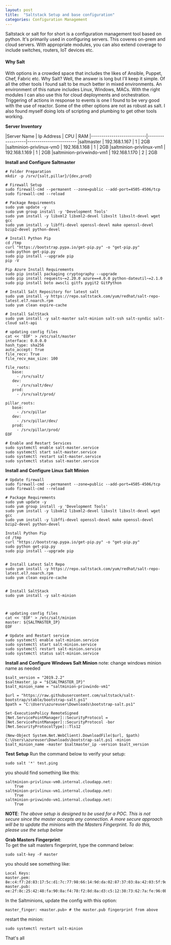 ```yaml
---
layout: post
title:  "Saltstack Setup and base configuration"
categories: Configuration Management
---
```


Saltstack or salt for for short is a configuration management tool based on python. It's primarily used in configuring servers.
This coveres on-prem and cloud servers. With appropriate modules, you can also extend coverage to include switches, routers, 
IoT devices etc.

#### **Why Salt**
With options in a crowded space that includes the likes of Ansible, Puppet, Chef, Fabric etc. Why Salt? Well, the answer is long but I'll keep it
simple. Of all the other tools I found salt to be much better in mixed environments. An environment of this nature includes Linux, Windows, MACs.
With the right modules I can also use this for cloud deployments and orchestration.
Triggering of actions in response to events is one I found to be very good with the use of reactor. Some of the other options are not as robust as
salt. I also found myself doing lots of scripting and plumbing to get other tools working. 


**Server Inventory**

|Server Name                |  Ip Address      |   CPU   |    RAM
|---------------------------|------------------|------------------------
|saltmaster                 |  192.168.1.167   |    1    |    2GB
|saltminion-privlinux-vm0   |  192.168.1.168   |    1    |    2GB 
|saltminion-privlinux-vm1   |  192.168.1.169   |    1    |    2GB
|saltminion-privwindo-vm1   |  192.168.1.170   |    2    |    2GB


**Install and Configure Saltmaster**
```
# Folder Preparation
mkdir -p /srv/{salt,pillar}/{dev,prod}

# Firewall Setup
sudo firewall-cmd --permanent --zone=public --add-port=4505-4506/tcp
sudo firewall-cmd --reload

# Package Requirements
sudo yum update -y
sudo yum group install -y 'Development Tools'
sudo yum install -y libxml2 libxml2-devel libxslt libxslt-devel wget gcc
sudo yum install -y libffi-devel openssl-devel make openssl-devel bzip2-devel python-devel

# Install Python Pip
cd /tmp
curl "https://bootstrap.pypa.io/get-pip.py" -o "get-pip.py"
sudo python get-pip.py
sudo pip install --upgrade pip
pip -V

Pip Azure Install Requirements
sudo pip install packaging cryptography --upgrade
sudo pip install requests~=2.20.0 azure==4.0.0 python-dateutil~=2.1.0
sudo pip install boto awscli gitfs pygit2 GitPython

# Install Salt Repository for latest salt
sudo yum install -y https://repo.saltstack.com/yum/redhat/salt-repo-latest.el7.noarch.rpm
sudo yum clean expire-cache

# Install SaltStack
sudo yum install -y salt-master salt-minion salt-ssh salt-syndic salt-cloud salt-api

# updating config files
cat << 'EOF' > /etc/salt/master
interface: 0.0.0.0
hash_type: sha256
auto_accept: True
file_recv: True
file_recv_max_size: 100

file_roots:
   base:
     - /srv/salt/
   dev:
     - /srv/salt/dev/
   prod:
     - /srv/salt/prod/

pillar_roots:
   base:
     - /srv/pillar
   dev:
     - /srv/pillar/dev/
   prod:
     - /srv/pillar/prod/
EOF

# Enable and Restart Services
sudo systemctl enable salt-master.service
sudo systemctl start salt-master.service
sudo systemctl restart salt-master.service
sudo systemctl status salt-master.service
```




**Install and Configure Linux Salt Minion**
```
# Update firewall
sudo firewall-cmd --permanent --zone=public --add-port=4505-4506/tcp
sudo firewall-cmd --reload

# Package Requirements
sudo yum update -y
sudo yum group install -y 'Development Tools'
sudo yum install -y libxml2 libxml2-devel libxslt libxslt-devel wget gcc
sudo yum install -y libffi-devel openssl-devel make openssl-devel bzip2-devel python-devel

Install Python Pip
cd /tmp
curl "https://bootstrap.pypa.io/get-pip.py" -o "get-pip.py"
sudo python get-pip.py
sudo pip install --upgrade pip


# Install Latest Salt Repo
sudo yum install -y https://repo.saltstack.com/yum/redhat/salt-repo-latest.el7.noarch.rpm
sudo yum clean expire-cache


# Install SaltStack
sudo yum install -y salt-minion



# updating config files
cat << 'EOF' > /etc/salt/minion
master: ${SALTMASTER_IP}
EOF

# Update and Restart service
sudo systemctl enable salt-minion.service
sudo systemctl start salt-minion.service
sudo systemctl restart salt-minion.service
sudo systemctl status salt-minion.service
```


**Install and Configure Windows Salt Minion**
note: change windows minion name as needed
```
$salt_version = "2019.2.2"
$saltmaster_ip = "${SALTMASTER_IP}"
$salt_minion_name = "saltminion-privwindo-vm1"

$url = "https://raw.githubusercontent.com/saltstack/salt-bootstrap/stable/bootstrap-salt.ps1"
$path = "C:\Users\azureuser\Downloads\bootstrap-salt.ps1"

Set-ExecutionPolicy RemoteSigned
[Net.ServicePointManager]::SecurityProtocol = [Net.ServicePointManager]::SecurityProtocol -bor [Net.SecurityProtocolType]::Tls12

(New-Object System.Net.WebClient).DownloadFile($url, $path)
C:\Users\azureuser\Downloads\bootstrap-salt.ps1 -minion $salt_minion_name -master $saltmaster_ip -version $salt_version
```


**Test Setup**
Run the command below to verify your setup:
```
sudo salt '*' test.ping
```
you should find something like this:
```
saltminion-privlinux-vm0.internal.cloudapp.net:
    True
saltminion-privlinux-vm1.internal.cloudapp.net:
    True
saltminion-privwindo-vm1.internal.cloudapp.net:
    True
```

**NOTE**: *The above setup is designed to be used for a POC. This is not secure since the master accepts any connection. A more secure approach will be to update the minions with the Masters Fingerprint. To do this, please use the setup below*


**Grab Masters Fingerprint**: <br>
To get the salt masters fingerprint, type the command below:
```
sudo salt-key -F master
```
you should see something like:
```
Local Keys:
master.pem:  8e:c4:f7:2d:83:17:5c:d1:7c:77:98:66:14:9d:da:02:87:37:03:8a:42:03:5f:9d:9d:bd:d0:f3:82:f9:9a:03
master.pub:  ee:2f:8c:25:42:48:fa:90:8a:f4:78:f2:8d:8a:d3:c5:12:38:73:62:7a:fe:96:0b:2d:96:57:38:1e:da:56:62
```

In the Saltminions, update the config with this option:
```
master_finger: <master.pub> # the master.pub fingerprint from above
```
restart the minion:
```
sudo systemctl restart salt-minion
```
That's all
